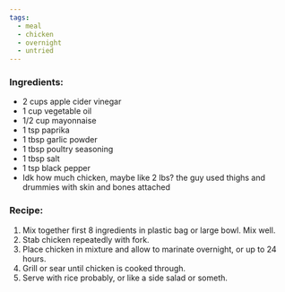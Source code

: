 ```yaml
---
tags:
  - meal
  - chicken
  - overnight
  - untried
---
```

### Ingredients:
- 2 cups apple cider vinegar
- 1 cup vegetable oil
- 1/2 cup mayonnaise
- 1 tsp paprika
- 1 tbsp garlic powder
- 1 tbsp poultry seasoning
- 1 tbsp salt
- 1 tsp black pepper
- Idk how much chicken, maybe like 2 lbs? the guy used thighs and drummies with skin and bones attached

### Recipe:
1. Mix together first 8 ingredients in plastic bag or large bowl. Mix well.
2. Stab chicken repeatedly with fork. 
3. Place chicken in mixture and allow to marinate overnight, or up to 24 hours. 
4. Grill or sear until chicken is cooked through. 
5. Serve with rice probably, or like a side salad or someth. 